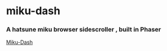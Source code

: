 # miku-dash

### A hatsune miku browser sidescroller , built in Phaser 

[Miku-Dash](https://010josh010.github.io/img/mikudash.gif)
